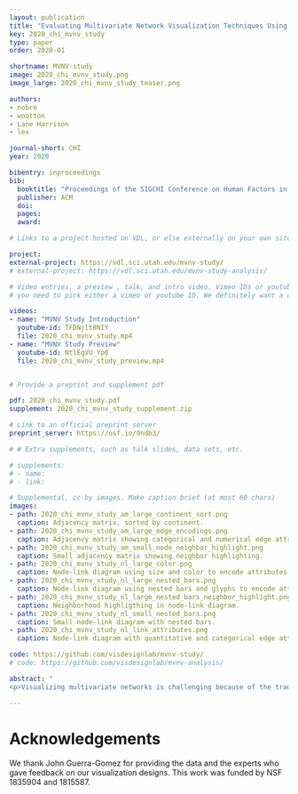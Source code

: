 ```yaml
---
layout: publication
title: "Evaluating Multivariate Network Visualization Techniques Using a Validated Design and Crowdsourcing Approach"
key: 2020_chi_mvnv_study
type: paper
order: 2020-01

shortname: MVNV-study
image: 2020_chi_mvnv_study.png
image_large: 2020_chi_mvnv_study_teaser.png

authors:
- nobre
- wootton
- Lane Harrison
- lex

journal-short: CHI
year: 2020

bibentry: inproceedings
bib:
  booktitle: "Proceedings of the SIGCHI Conference on Human Factors in Computing Systems (CHI), to appear"
  publisher: ACM
  doi: 
  pages:
  award:

# Links to a project hosted on VDL, or else externally on your own site

project:
external-project: https://vdl.sci.utah.edu/mvnv-study/
# external-project: https://vdl.sci.utah.edu/mvnv-study-analysis/

# Video entries, a preview , talk, and intro video. Vimeo IDs or youtube IDs are supported
# you need to pick either a vimeo or youtube ID. We definitely want a downloadable video too.

videos:
- name: "MVNV Study Introduction"
  youtube-id: TFDNjlt8NIY
  file: 2020_chi_mvnv_study.mp4
- name: "MVNV Study Preview" 
  youtube-id: NtlEgVU_Yp0
  file: 2020_chi_mvnv_study_preview.mp4


# Provide a preprint and supplement pdf

pdf: 2020_chi_mvnv_study.pdf
supplement: 2020_chi_mvnv_study_supplement.zip

# Link to an official preprint server
preprint_server: https://osf.io/9ndb3/

# # Extra supplements, such as talk slides, data sets, etc.

# supplements:
# - name: 
# - link: 

# Supplemental, cc-by images. Make caption brief (at most 60 chars)
images:
- path: 2020_chi_mvnv_study_am_large_continent_sort.png
  caption: Adjacency matrix, sorted by continent. 
- path: 2020_chi_mvnv_study_am_large_edge_encodings.png
  caption: Adjacency matrix showing categorical and numerical edge attributes.
- path: 2020_chi_mvnv_study_am_small_node_neighbor_highlight.png
  caption: Small adjacency matrix showing neighbor highlighting. 
- path: 2020_chi_mvnv_study_nl_large_color.png
  caption: Node-link diagram using size and color to encode attributes.
- path: 2020_chi_mvnv_study_nl_large_nested_bars.png
  caption: Node-link diagram using nested bars and glyphs to encode attributes.
- path: 2020_chi_mvnv_study_nl_large_nested_bars_neighbor_highlight.png
  caption: Neighborhood highligthing in node-link diagram.
- path: 2020_chi_mvnv_study_nl_small_nested_bars.png
  caption: Small node-link diagram with nested bars.
- path: 2020_chi_mvnv_study_nl_link_attributes.png
  caption: Node-link diagram with quantitative and categorical edge attributes

code: https://github.com/visdesignlab/mvnv-study/
# code: https://github.com/visdesignlab/mvnv-analysis/

abstract: "
<p>Visualizing multivariate networks is challenging because of the trade-offs necessary for effectively encoding network topology and encoding the attributes associated with nodes and edges. A large number of multivariate network visualization techniques exist, yet there is little empirical guidance on their respective strengths and weaknesses. In this paper, we describe a crowdsourced experiment, comparing node-link diagrams with on-node encoding and adjacency matrices with juxtaposed tables. We find that node-link diagrams are best suited for tasks that require close integration between the network topology and a few attributes. Adjacency matrices perform well for tasks related to clusters and when many attributes need to be considered. We also reflect on our method of using validated designs for empirically evaluating complex, interactive visualizations in a crowdsourced setting. We highlight the importance of training, compensation, and provenance tracking.</p>"

---
```


# Acknowledgements

We thank John Guerra-Gomez for providing the data and the experts who gave feedback on our visualization designs. This work was funded by NSF 1835904 and 1815587.
